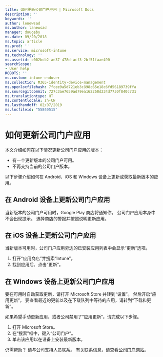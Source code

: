 ```yaml
---
title: 如何更新公司门户应用 | Microsoft Docs
description: ''
keywords: ''
author: lenewsad
ms.author: lanewsad
manager: dougeby
ms.date: 09/20/2018
ms.topic: article
ms.prod: ''
ms.service: microsoft-intune
ms.technology: ''
ms.assetid: c002bcb2-ae37-478d-acf3-2bf51faae490
searchScope:
- User help
ROBOTS: ''
ms.custom: intune-enduser
ms.collection: M365-identity-device-management
ms.openlocfilehash: 7fcee9a5d721eb3c898c65e18c6fd56189739ffa
ms.sourcegitcommit: 727c3ae7659ad79ea162250d234d7730f840c731
ms.translationtype: HT
ms.contentlocale: zh-CN
ms.lasthandoff: 02/07/2019
ms.locfileid: "55840515"
---
```

# <a name="how-to-update-the-company-portal-app"></a>如何更新公司门户应用

本文介绍如何在以下情况更新公司门户应用的版本：  
* 有一个更新版本的公司门户可用。
* 不再支持当前的公司门户版本。

以下步骤介绍如何在 Android、iOS 和 Windows 设备上更新或获取最新版本的应用。    

## <a name="update-the-company-portal-app-on-your-android-device"></a>在 Android 设备上更新公司门户应用  

当新版本的公司门户可用时，Google Play 商店将通知你。 公司门户应用本身中不会出现提示。 选择商店的警报并按照说明更新应用。 

## <a name="update-the-company-portal-app-on-your-ios-device"></a>在 iOS 设备上更新公司门户应用  

当新版本可用时，公司门户应用旁边的已安装应用列表中会显示“更新”选项。  

1. 打开“应用商店”并搜索“Intune”。  
2. 找到应用后，点击“更新”。  

## <a name="update-the-company-portal-app-on-your-windows-device"></a>在 Windows 设备上更新公司门户应用
要在可用时自动获取更新，请打开 Microsoft Store 并转到“设置”。 然后开启“应用更新”。 要查看最近的更新以及在下载队列中等待的应用，请转到“下载和更新”。  

如果希望手动更新应用，或者公司禁用了“应用更新”，请完成以下步骤。  
1. 打开 Microsoft Store。
2. 在“搜索”框中，键入“公司门户”。
3. 单击该应用以在设备上安装最新版本。 


仍需帮助？ 请与公司支持人员联系。 有关联系信息，请查看[公司门户网站](https://go.microsoft.com/fwlink/?linkid=2010980)。
